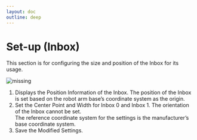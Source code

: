```yaml
---
layout: doc
outline: deep
---
```


# Set-up (Inbox)

This section is for configuring the size and position of the Inbox for its usage.

![missing](/manual/en/setup/9.png)

1. Displays the Position Information of the Inbox. The position of the Inbox is set based on the robot arm base’s coordinate system as the origin.
2. Set the Center Point and Width for Inbox 0 and Inbox 1. The orientation of the Inbox cannot be set.<br>
   The reference coordinate system for the settings is the manufacturer’s base coordinate system.
3. Save the Modified Settings.
